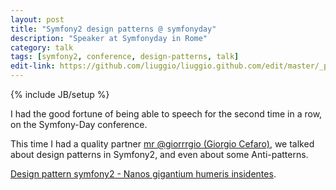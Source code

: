```yaml
---
layout: post
title: "Symfony2 design patterns @ symfonyday"
description: "Speaker at Symfonyday in Rome"
category: talk
tags: [symfony2, conference, design-patterns, talk]
edit-link: https://github.com/liuggio/liuggio.github.com/edit/master/_posts/2013-10-18-symfony2-design-patterns.md
---
```

{% include JB/setup %}

I had the good fortune of being able to speech for the second time in a row,
on the Symfony-Day conference.

This time I had a quality partner [mr @giorrrgio (Giorgio Cefaro)](http://giorgiocefaro.com/), we talked about design patterns in Symfony2, and even about some Anti-patterns.

[Design pattern symfony2 - Nanos gigantium humeris insidentes](http://www.slideshare.net/liuggio/design-pattern-symfony2).